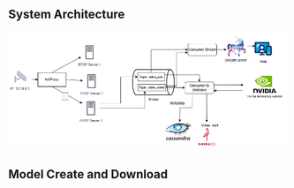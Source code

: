## System Architecture
![System Architecture](assets/architecture.png)

## Model Create and Download
